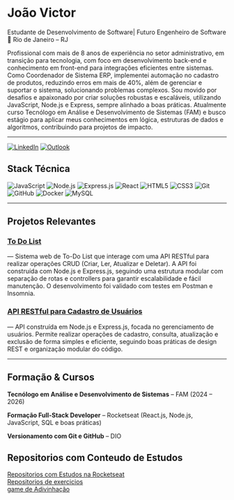 # João Victor

 Estudante de Desenvolvimento de Software| Futuro Engenheiro de Software 
📍 Rio de Janeiro – RJ  

Profissional com mais de 8 anos de experiência no setor administrativo, em transição para tecnologia, com foco em desenvolvimento back-end e conhecimento em front-end para integrações eficientes entre sistemas.
Como Coordenador de Sistema ERP, implementei automação no cadastro de produtos, reduzindo erros em mais de 40%, além de gerenciar e suportar o sistema, solucionando problemas complexos.
Sou movido por desafios e apaixonado por criar soluções robustas e escaláveis, utilizando JavaScript, Node.js e Express, sempre alinhado a boas práticas.
Atualmente curso Tecnólogo em Análise e Desenvolvimento de Sistemas (FAM) e busco estágio para aplicar meus conhecimentos em lógica, estruturas de dados e algoritmos, contribuindo para projetos de impacto.

---

[![LinkedIn](https://img.shields.io/badge/LinkedIn-0077B5?style=for-the-badge&logo=linkedin&logoColor=white)]([https://www.linkedin.com](https://www.linkedin.com/in/apenasjoo/)) [![Outlook](https://img.shields.io/badge/Outlook-0078D4?style=for-the-badge&logo=microsoft-outlook&logoColor=white)](mailto:joovithorlol@hotmail.com.br)

## Stack Técnica  

![JavaScript](https://img.shields.io/badge/JavaScript-323330?style=for-the-badge&logo=javascript&logoColor=F7DF1E)  ![Node.js](https://img.shields.io/badge/Node.js-43853D?style=for-the-badge&logo=node.js&logoColor=white)  ![Express.js](https://img.shields.io/badge/Express.js-404D59?style=for-the-badge)  ![React](https://img.shields.io/badge/React-20232A?style=for-the-badge&logo=react&logoColor=61DAFB)  ![HTML5](https://img.shields.io/badge/HTML5-E34F26?style=for-the-badge&logo=html5&logoColor=white) ![CSS3](https://img.shields.io/badge/CSS3-1572B6?style=for-the-badge&logo=css3&logoColor=white)  ![Git](https://img.shields.io/badge/Git-F05032?style=for-the-badge&logo=git&logoColor=white)![GitHub](https://img.shields.io/badge/GitHub-181717?style=for-the-badge&logo=github&logoColor=white) ![Docker](https://img.shields.io/badge/Docker-2496ED?style=for-the-badge&logo=docker&logoColor=white) ![MySQL](https://img.shields.io/badge/mysql-%2300f.svg?style=for-the-badge&logo=mysql&logoColor=white)

---

## Projetos Relevantes  

### [To Do List](https://github.com/apenasjoo/ToDoList)
— Sistema web de To-Do List que interage com uma API RESTful para realizar operações CRUD (Criar, Ler, Atualizar e Deletar). A API foi construída com Node.js e Express.js, seguindo uma estrutura modular com separação de rotas e controllers para garantir escalabilidade e fácil manutenção. O desenvolvimento foi validado com testes em Postman e Insomnia.

### [API RESTful para Cadastro de Usuários](https://github.com/apenasjoo/api-cadastro/tree/Versao-01)  
— API construída em Node.js e Express.js, focada no gerenciamento de usuários. Permite realizar operações de cadastro, consulta, atualização e exclusão de forma simples e eficiente, seguindo boas práticas de design REST e organização modular do código.  

---

## Formação & Cursos  

 **Tecnólogo em Análise e Desenvolvimento de Sistemas** – FAM (2024 – 2026)  
 
 **Formação Full-Stack Developer** – Rocketseat (React.js, Node.js, JavaScript, SQL e boas práticas)
 
 **Versionamento com Git e GitHub** – DIO  
 
## Repositorios com Conteudo de Estudos
[Repositorios com Estudos na Rocketseat](https://github.com/apenasjoo/rocketseat-fullstack-estudo)  
[Repositorios de exercicios](https://github.com/apenasjoo/estudos)  
 [game de Adivinhação](https://github.com/apenasjoo/game-adivinhacao)
